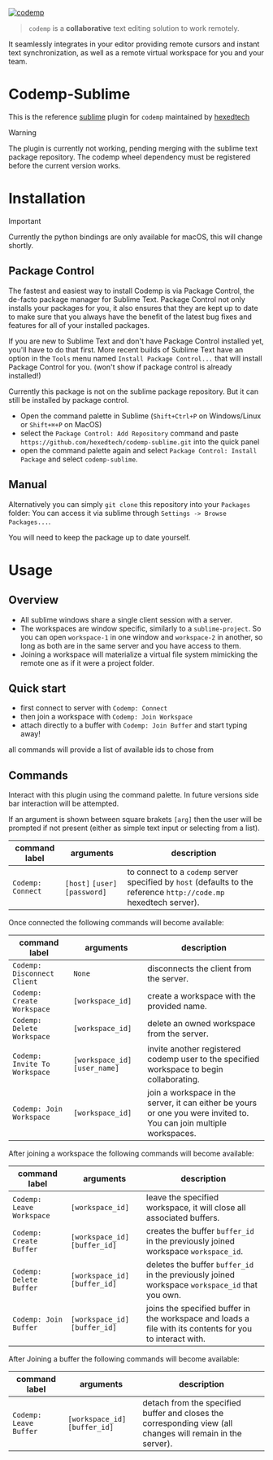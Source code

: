 [![codemp](https://code.mp/static/banner.png)](https://code.mp)

> `codemp` is a **collaborative** text editing solution to work remotely.

It seamlessly integrates in your editor providing remote cursors and instant text synchronization,
as well as a remote virtual workspace for you and your team.

# Codemp-Sublime
This is the reference [sublime](https://sublimetext.com) plugin for `codemp` maintained by [hexedtech](https://hexed.technology)

> [!WARNING]
> The plugin is currently not working, pending merging with the sublime text package repository.
> The codemp wheel dependency must be registered before the current version works.

# Installation
> [!IMPORTANT]
> Currently the python bindings are only available for macOS, this will change shortly.

## Package Control
The fastest and easiest way to install Codemp is via Package Control, the de-facto package manager for Sublime Text. 
Package Control not only installs your packages for you, it also ensures that they are kept up to date 
to make sure that you always have the benefit of the latest bug fixes and features for all of your installed packages.

If you are new to Sublime Text and don't have Package Control installed yet, you'll have to do that first. 
More recent builds of Sublime Text have an option in the `Tools` menu named `Install Package Control...` that will install Package Control for you.
(won't show if package control is already installed!)

Currently this package is not on the sublime package repository.
But it can still be installed by package control.
* Open the command palette in Sublime (`Shift+Ctrl+P` on Windows/Linux or `Shift+⌘+P` on MacOS)
* select the `Package Control: Add Repository` command and paste `https://github.com/hexedtech/codemp-sublime.git` into the quick panel
* open the command palette again and select `Package Control: Install Package` and select `codemp-sublime`.

## Manual
Alternatively you can simply `git clone` this repository into your `Packages` folder:
You can access it via sublime through `Settings -> Browse Packages...`.

You will need to keep the package up to date yourself.

# Usage
## Overview
* All sublime windows share a single client session with a server.
* The workspaces are window specific, similarly to a `sublime-project`. So you can open `workspace-1` in one window and `workspace-2` in another, so long as both are in the same server and you have access to them.
* Joining a workspace will materialize a virtual file system mimicking the remote one as if it were a project folder.


## Quick start
 * first connect to server with `Codemp: Connect`
 * then join a workspace with `Codemp: Join Workspace`
 * attach directly to a buffer with `Codemp: Join Buffer` and start typing away!

all commands will provide a list of available ids to chose from

## Commands
Interact with this plugin using the command palette. 
In future versions side bar interaction will be attempted.

If an argument is shown between square brakets `[arg]` then the user will be prompted
if not present (either as simple text input or selecting from a list).

|	command label | arguments | description |
| --- | --- | --- |
| `Codemp: Connect` | `[host]` `[user]` `[password]` | to connect to a `codemp` server specified by `host` (defaults to the reference `http://code.mp` hexedtech server).

Once connected the following commands will become available:

|	command label | arguments | description |
| --- | --- | --- |
|`Codemp: Disconnect Client` | `None` | disconnects the client from the server.
|`Codemp: Create Workspace` | `[workspace_id]` | create a workspace with the provided name.
|`Codemp: Delete Workspace` | `[workspace_id]` | delete an owned workspace from the server.
|`Codemp: Invite To Workspace` | `[workspace_id]` `[user_name]` | invite another registered codemp user to the specified workspace to begin collaborating.   
|`Codemp: Join Workspace` | `[workspace_id]` | join a workspace in the server, it can either be yours or one you were invited to. You can join multiple workspaces.

After joining a workspace the following commands will become available:

|	command label | arguments | description |
| --- | --- | --- |
|`Codemp: Leave Workspace` | `[workspace_id]` | leave the specified workspace, it will close all associated buffers.
| `Codemp: Create Buffer` | `[workspace_id]` `[buffer_id]` | creates the buffer `buffer_id` in the previously joined workspace `workspace_id`.
| `Codemp: Delete Buffer` | `[workspace_id]` `[buffer_id]` | deletes the buffer `buffer_id` in the previously joined workspace `workspace_id` that you own.
| `Codemp: Join Buffer` | `[workspace_id]` `[buffer_id]` | joins the specified buffer in the workspace and loads a file with its contents for you to interact with.

After Joining a buffer the following commands will become available:

|	command label | arguments | description |
| --- | --- | --- |
|`Codemp: Leave Buffer` | `[workspace_id]` `[buffer_id]` | detach from the specified buffer and closes the corresponding view (all changes will remain in the server).

##
